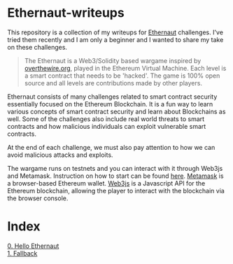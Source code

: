 # Ethernaut-writeups
This repository is a collection of my writeups for [Ethernaut](https://ethernaut.openzeppelin.com/) challenges. I've tried them recently and I am only a beginner and I wanted to share my take on these challenges.

>The Ethernaut is a Web3/Solidity based wargame inspired by [overthewire.org](https://overthewire.org/wargames/), played in the Ethereum Virtual Machine. Each level is a smart contract that needs to be 'hacked'. The game is 100% open source and all levels are contributions made by other players.

Ethernaut consists of many challenges related to smart contract security essentially focused on the Ethereum Blockchain. It is a fun way to learn various concepts of smart contract security and learn about Blockchains as well. Some of the challenges also include real world threats to smart contracts and how malicious individuals can exploit vulnerable smart contracts. 

At the end of each challenge, we must also pay attention to how we can avoid malicious attacks and exploits.

The wargame runs on testnets and you can interact with it through Web3js and Metamask. Instruction on how to start can be found [here](https://ethernaut.openzeppelin.com/help). [Metamask](https://metamask.io/) is a browser-based Ethereum wallet. [Web3js](https://web3js.readthedocs.io/en/v1.10.0/) is a Javascript API for the Ethereum blockchain, allowing the player to interact with the blockchain via the browser console.

# Index
[0. Hello Ethernaut](lvl-0.md) \
[1. Fallback](lvl-1.md)
